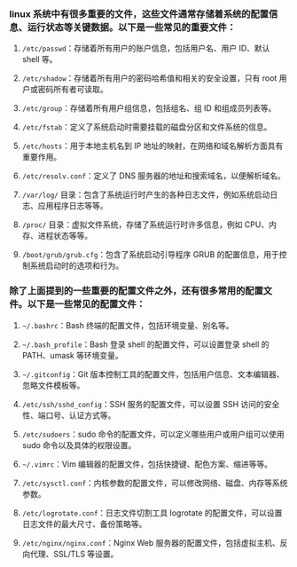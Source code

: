 ### linux 系统中有很多重要的文件，这些文件通常存储着系统的配置信息、运行状态等关键数据。以下是一些常见的重要文件：

1.  `/etc/passwd`：存储着所有用户的账户信息，包括用户名、用户 ID、默认 shell 等。
    
2.  `/etc/shadow`：存储着所有用户的密码哈希值和相关的安全设置，只有 root 用户或密码所有者可读取。
    
3.  `/etc/group`：存储着所有用户组信息，包括组名、组 ID 和组成员列表等。
    
4.  `/etc/fstab`：定义了系统启动时需要挂载的磁盘分区和文件系统的信息。
    
5.  `/etc/hosts`：用于本地主机名到 IP 地址的映射，在网络和域名解析方面具有重要作用。
    
6.  `/etc/resolv.conf`：定义了 DNS 服务器的地址和搜索域名，以便解析域名。
    
7.  `/var/log/` 目录：包含了系统运行时产生的各种日志文件，例如系统启动日志、应用程序日志等等。
    
8.  `/proc/` 目录：虚拟文件系统，存储了系统运行时许多信息，例如 CPU、内存、进程状态等等。
    
9.  `/boot/grub/grub.cfg`：包含了系统启动引导程序 GRUB 的配置信息，用于控制系统启动时的选项和行为。
### 除了上面提到的一些重要的配置文件之外，还有很多常用的配置文件。以下是一些常见的配置文件：

1.  `~/.bashrc`：Bash 终端的配置文件，包括环境变量、别名等。
    
2.  `~/.bash_profile`：Bash 登录 shell 的配置文件，可以设置登录 shell 的 PATH、umask 等环境变量。
    
3.  `~/.gitconfig`：Git 版本控制工具的配置文件，包括用户信息、文本编辑器、忽略文件模板等。
    
4.  `/etc/ssh/sshd_config`：SSH 服务的配置文件，可以设置 SSH 访问的安全性、端口号、认证方式等。
    
5.  `/etc/sudoers`：sudo 命令的配置文件，可以定义哪些用户或用户组可以使用 sudo 命令以及具体的权限设置。
    
6.  `~/.vimrc`：Vim 编辑器的配置文件，包括快捷键、配色方案、缩进等等。
    
7.  `/etc/sysctl.conf`：内核参数的配置文件，可以修改网络、磁盘、内存等系统参数。
    
8.  `/etc/logrotate.conf`：日志文件切割工具 logrotate 的配置文件，可以设置日志文件的最大尺寸、备份策略等。
    
9.  `/etc/nginx/nginx.conf`：Nginx Web 服务器的配置文件，包括虚拟主机、反向代理、SSL/TLS 等设置。

